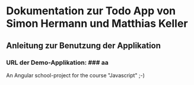 # Dokumentation zur Todo App von Simon Hermann und Matthias Keller

## Anleitung zur Benutzung der Applikation

### URL der Demo-Applikation: ### aa
An Angular school-project for the course "Javascript" ;-)
